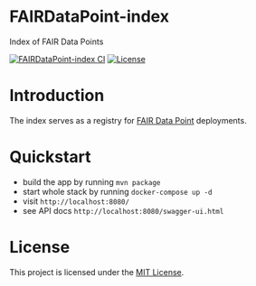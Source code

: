 # FAIRDataPoint-index

Index of FAIR Data Points

[![FAIRDataPoint-index CI](https://github.com/FAIRDataTeam/FAIRDataPoint-index/workflows/FAIRDataPoint-index%20CI/badge.svg?branch=master)](https://github.com/FAIRDataTeam/FAIRDataPoint-index/actions)
[![License](https://img.shields.io/github/license/FAIRDataTeam/FAIRDataPoint-index)](LICENSE)

# Introduction

The index serves as a registry for [FAIR Data Point](https://github.com/FAIRDataTeam/FAIRDataPoint) deployments.

# Quickstart

- build the app by running `mvn package`
- start whole stack by running `docker-compose up -d`
- visit `http://localhost:8080/`
- see API docs `http://localhost:8080/swagger-ui.html`

# License

This project is licensed under the [MIT License](LICENSE).
